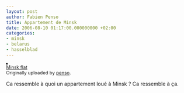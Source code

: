 ```yaml
---
layout: post
author: Fabien Penso
title: Appartement de Minsk
date: 2006-08-10 01:17:00.000000000 +02:00
categories:
- minsk
- belarus
- hasselblad
---
```

<p><a href="http://www.flickr.com/photos/penso/211051005/" title="photo sharing"><img src="http://static.flickr.com/87/211051005_259796f838_m.jpg" alt="" style="border: solid 2px #000000;" /></a>
<br />
<span style="font-size: 0.9em; margin-top: 0px;"><a href="http://www.flickr.com/photos/penso/211051005/">Minsk flat</a> 
<br />
Originally uploaded by <a href="http://www.flickr.com/people/penso/">penso</a>.
</span>
<br clear="all" />
<p>Ca ressemble à quoi un appartement loué à Minsk ? Ca ressemble à ça.</p></p>

